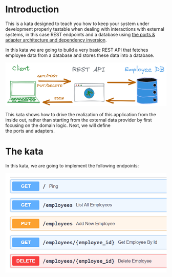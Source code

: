 # Introduction

This is a kata designed to teach you how to keep your system under 
development properly testable when dealing with interactions with 
external systems, in this case REST endpoints and a database using
[the ports &amp; adapter architecture and dependency inversion](https://github.com/zhendrikse/tdd/wiki/Hexagonal-Architecture).

In this kata we are going to build a very basic REST API that 
fetches employee data from a database and stores these data 
into a database.

![Application](./assets/application.png)

This kata shows how to drive the realization of this application
from the inside out, rather than starting from the external data provider 
by first focusing on the domain logic. Next, we will define  
the ports and adapters. 

# The kata

In this kata, we are going to implement the following endpoints:

![Endpoints](./assets/endpoints.png)


